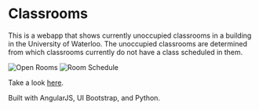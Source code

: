 # Classrooms
This is a webapp that shows currently unoccupied classrooms in a building in the University of Waterloo.
The unoccupied classrooms are determined from which classrooms currently do not have a class scheduled in them.

![Open Rooms](https://raw.githubusercontent.com/jk-liu/classrooms/gh-pages/screenshots/open-rooms.png)
![Room Schedule](https://raw.githubusercontent.com/jk-liu/classrooms/gh-pages/screenshots/room-schedule.png)

Take a look [here](http://www.jkliu.ca/classrooms).

Built with AngularJS, UI Bootstrap, and Python.
